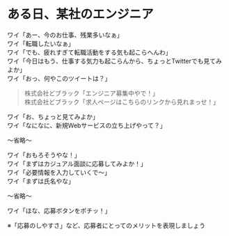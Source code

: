 # ある日、某社のエンジニア

ワイ「あー、今のお仕事、残業多いなぁ」  
ワイ「転職したいなぁ」  
ワイ「でも、疲れすぎて転職活動をする気も起こらへんわ」  
ワイ「今日はもう、仕事する気力も起こらんから、ちょっとTwitterでも見てみよか」  
ワイ「おっ、何やこのツイートは？」

> 株式会社どブラック「エンジニア募集中やで！」  
> 株式会社どブラック「求人ページはこちらのリンクから見れまっせ！」

ワイ「お、ちょっと見てみよか」  
ワイ「なになに、新規Webサービスの立ち上げやって？」  

〜省略〜

ワイ「おもろそうやな！」  
ワイ「まずはカジュアル面談に応募してみよか！」  
ワイ「必要情報を入力していくで〜」  
ワイ「まずは氏名やな」

〜省略〜

ワイ「ほな、応募ボタンをポチッ！」

※「応募のしやすさ」など、応募者にとってのメリットを表現しましょう
